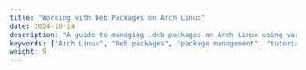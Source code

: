 ```yaml
---
title: "Working with Deb Packages on Arch Linux"
date: 2024-10-14
description: "A guide to managing .deb packages on Arch Linux using various tools."
keywords: ["Arch Linux", "Deb packages", "package management", "tutorial"]
weight: 9
---
```

